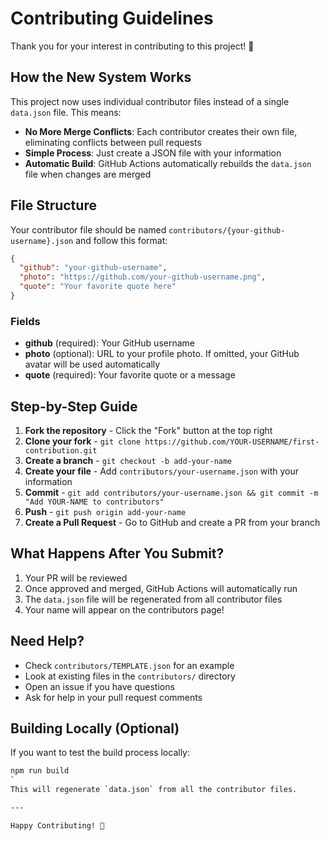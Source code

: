 # Contributing Guidelines

Thank you for your interest in contributing to this project! 🎉

## How the New System Works

This project now uses individual contributor files instead of a single `data.json` file. This means:

- **No More Merge Conflicts**: Each contributor creates their own file, eliminating conflicts between pull requests
- **Simple Process**: Just create a JSON file with your information
- **Automatic Build**: GitHub Actions automatically rebuilds the `data.json` file when changes are merged

## File Structure

Your contributor file should be named `contributors/{your-github-username}.json` and follow this format:

```json
{
  "github": "your-github-username",
  "photo": "https://github.com/your-github-username.png",
  "quote": "Your favorite quote here"
}
```

### Fields

- **github** (required): Your GitHub username
- **photo** (optional): URL to your profile photo. If omitted, your GitHub avatar will be used automatically
- **quote** (required): Your favorite quote or a message

## Step-by-Step Guide

1. **Fork the repository** - Click the "Fork" button at the top right
2. **Clone your fork** - `git clone https://github.com/YOUR-USERNAME/first-contribution.git`
3. **Create a branch** - `git checkout -b add-your-name`
4. **Create your file** - Add `contributors/your-username.json` with your information
5. **Commit** - `git add contributors/your-username.json && git commit -m "Add YOUR-NAME to contributors"`
6. **Push** - `git push origin add-your-name`
7. **Create a Pull Request** - Go to GitHub and create a PR from your branch

## What Happens After You Submit?

1. Your PR will be reviewed
2. Once approved and merged, GitHub Actions will automatically run
3. The `data.json` file will be regenerated from all contributor files
4. Your name will appear on the contributors page!

## Need Help?

- Check `contributors/TEMPLATE.json` for an example
- Look at existing files in the `contributors/` directory
- Open an issue if you have questions
- Ask for help in your pull request comments

## Building Locally (Optional)

If you want to test the build process locally:

```bash
npm run build
`
This will regenerate `data.json` from all the contributor files.

---

Happy Contributing! 🚀

